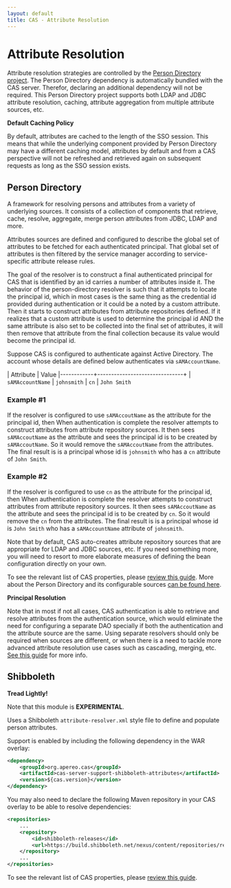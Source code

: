 ```yaml
---
layout: default
title: CAS - Attribute Resolution
---
```


# Attribute Resolution

Attribute resolution strategies are controlled by
the [Person Directory project](https://github.com/apereo/person-directory).
The Person Directory dependency is automatically bundled with the CAS server. Therefor,
declaring an additional dependency will not be required.
This Person Directory project supports both LDAP and JDBC attribute resolution,
caching, attribute aggregation from multiple attribute sources, etc.

<div class="alert alert-info"><strong>Default Caching Policy</strong><p>By default,
attributes are cached to the length of the SSO session.
This means that while the underlying component provided by Person Directory may have
a different caching model, attributes by default and from
a CAS perspective will not be refreshed and retrieved again on subsequent requests
as long as the SSO session exists.</p></div>

## Person Directory

A framework for resolving persons and attributes from a variety of underlying sources.
It consists of a collection of components that retrieve, cache, resolve, aggregate,
merge person attributes from JDBC, LDAP and more.

Attributes sources are defined and configured to describe the global set of attributes to be fetched
for each authenticated principal. That global set of attributes is then filtered by the
service manager according to service-specific attribute release rules.

The goal of the resolver is to construct a final authenticated principal for CAS that is identified by an id carries a number of attributes inside it. The behavior of the person-directory resolver is such that it attempts to locate the principal id, which in most cases is the same thing as the credential id provided during authentication or it could be a noted by a custom attribute. Then it starts to construct attributes from attribute repositories defined. If it realizes that a custom attribute is used to determine the principal id AND the same attribute is also set to be collected into the final set of attributes, it will then remove that attribute from the final collection because its value would become the principal id.

Suppose CAS is configured to authenticate against Active Directory. The account whose details are defined below
authenticates via `sAMAccountName`.

| Attribute            | Value
|------------+-------------------------------+
| `sAMAccountName`     | `johnsmith`
| `cn`                 | `John Smith`

### Example #1

If the resolver is configured to use `sAMAccoutName` as the attribute for the principal id, then When authentication is complete the resolver attempts to construct attributes from attribute repository sources. It then sees `sAMAccoutName` as the attribute and sees the principal id is to be created by `sAMAccoutName`. So it would remove the `sAMAccoutName` from the attributes.
The final result is is a principal whose id is `johnsmith` who has a `cn` attribute of `John Smith`.

### Example #2

If the resolver is configured to use `cn` as the attribute for the principal id, then When authentication is complete the resolver attempts to construct attributes from attribute repository sources. It then sees `sAMAccoutName` as the attribute and sees the principal id is to be created by `cn`. So it would remove the `cn` from the attributes. The final result is is a principal whose id is `John Smith`
who has a `sAMAccountName` attribute of `johnsmith`.

Note that by default, CAS auto-creates attribute repository sources that are appropriate for LDAP and JDBC sources, etc.
If you need something more, you will need to resort to more elaborate measures of defining the bean configuration directly
on your own.

To see the relevant list of CAS properties, please [review this guide](../installation/Configuration-Properties.html).
More about the Person Directory and its configurable sources [can be found here](https://github.com/apereo/person-directory).

<div class="alert alert-info"><strong>Principal Resolution</strong><p>Note that in most if not all cases,
CAS authentication is able to retrieve and resolve attributes from the authentication source, which would
eliminate the need for configuring a separate DAO specially if both the authentication and the attribute source are the same.
Using separate resolvers should only be required when sources are different, or when there is a need to tackle more advanced attribute
resolution use cases such as cascading, merging, etc. <a href="../installation/Configuring-Principal-Resolution.html">See this guide</a> for more info.</p></div>

## Shibboleth

<div class="alert alert-warning"><strong>Tread Lightly!</strong><p>Note that this module is <strong>EXPERIMENTAL</strong>.</p></div>

Uses a Shibboleth `attribute-resolver.xml` style file to define and populate person attributes.

Support is enabled by including the following dependency in the WAR overlay:

```xml
<dependency>
    <groupId>org.apereo.cas</groupId>
    <artifactId>cas-server-support-shibboleth-attributes</artifactId>
    <version>${cas.version}</version>
</dependency>
```

You may also need to declare the following Maven repository in your
CAS overlay to be able to resolve dependencies:

```xml
<repositories>
    ...
    <repository>
        <id>shibboleth-releases</id>
        <url>https://build.shibboleth.net/nexus/content/repositories/releases</url>
    </repository>
    ...
</repositories>
```

To see the relevant list of CAS properties, please [review this guide](../installation/Configuration-Properties.html).
